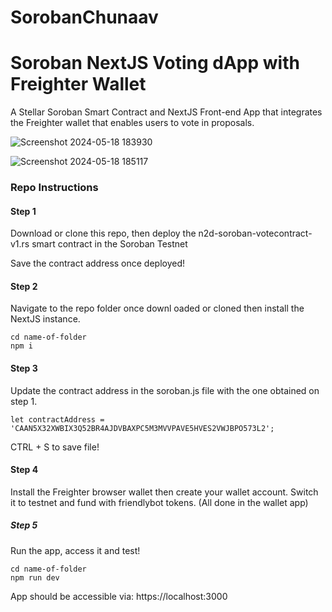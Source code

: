 # SorobanChunaav
# Soroban NextJS Voting dApp with Freighter Wallet
A Stellar Soroban Smart Contract and NextJS Front-end App that integrates the Freighter wallet that enables users to vote in proposals. 

![Screenshot 2024-05-18 183930](https://github.com/Nakshatra05/SorobanChunaav/assets/139595090/4ec43892-9717-401b-8d3c-c307b6230ed5)

![Screenshot 2024-05-18 185117](https://github.com/Nakshatra05/SorobanChunaav/assets/139595090/18167078-ee4c-453e-8d5d-5e23ef38fb25)


<h3>Repo Instructions</h3>

<h4>Step 1</h4>

Download or clone this repo, then deploy the n2d-soroban-votecontract-v1.rs smart contract in the Soroban Testnet

Save the contract address once deployed!

<h4>Step 2</h4>

Navigate to the repo folder once downl oaded or cloned then install the NextJS instance.

```shell
cd name-of-folder
npm i
```

<h4>Step 3</h4>

Update the contract address in the soroban.js file with the one obtained on step 1. 

```shell
let contractAddress = 'CAAN5X32XWBIX3Q52BR4AJDVBAXPC5M3MVVPAVE5HVES2VWJBPO573L2';
```

CTRL + S to save file!

<h4>Step 4</h4>

Install the Freighter browser wallet then create your wallet account. Switch it to testnet and fund with friendlybot tokens. (All done in the wallet app)

<h5>Step 5</h5>

Run the app, access it and test!

```shell
cd name-of-folder
npm run dev
```

App should be accessible via: https://localhost:3000

